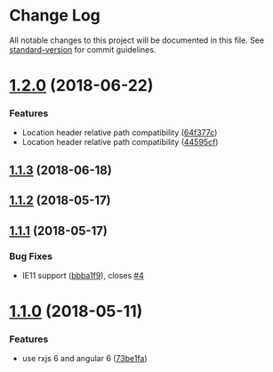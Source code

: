 # Change Log

All notable changes to this project will be documented in this file. See [standard-version](https://github.com/conventional-changelog/standard-version) for commit guidelines.

<a name="1.2.0"></a>
# [1.2.0](https://github.com/kukhariev/ngx-uploadx/compare/v1.1.3...v1.2.0) (2018-06-22)


### Features

*   Location header relative path compatibility ([64f377c](https://github.com/kukhariev/ngx-uploadx/commit/64f377c))
*   Location header relative path compatibility ([44595cf](https://github.com/kukhariev/ngx-uploadx/commit/44595cf))



<a name="1.1.3"></a>
## [1.1.3](https://github.com/kukhariev/ngx-uploadx/compare/v1.1.2...v1.1.3) (2018-06-18)



<a name="1.1.2"></a>
## [1.1.2](https://github.com/kukhariev/ngx-uploadx/compare/v1.1.1...v1.1.2) (2018-05-17)



<a name="1.1.1"></a>
## [1.1.1](https://github.com/kukhariev/ngx-uploadx/compare/v1.1.0...v1.1.1) (2018-05-17)


### Bug Fixes

* IE11 support ([bbba1f9](https://github.com/kukhariev/ngx-uploadx/commit/bbba1f9)), closes [#4](https://github.com/kukhariev/ngx-uploadx/issues/4)



<a name="1.1.0"></a>
# [1.1.0](https://github.com/kukhariev/ngx-uploadx/compare/v1.0.9...v1.1.0) (2018-05-11)


### Features

* use rxjs 6 and angular 6 ([73be1fa](https://github.com/kukhariev/ngx-uploadx/commit/73be1fa))
